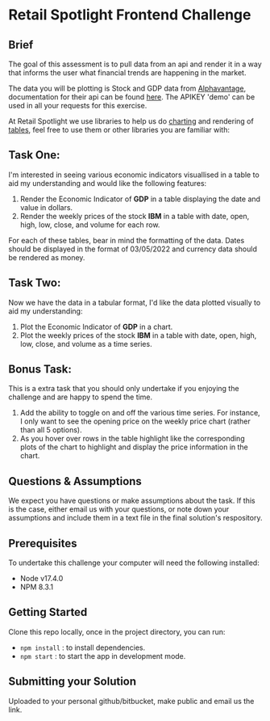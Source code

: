 # Retail Spotlight Frontend Challenge

## Brief

The goal of this assessment is to pull data from an api and render it in a way that informs the user what financial trends are happening in the market. 

The data you will be plotting is Stock and GDP data from [Alphavantage](https://www.alphavantage.co/), documentation for their api can be found [here](https://www.alphavantage.co/documentation/). The APIKEY 'demo' can be used in all your requests for this exercise.

At Retail Spotlight we use libraries to help us do [charting](https://www.chartjs.org/) and rendering of [tables](https://mui.com/material-ui/react-table/), feel free to use them or other libraries you are familiar with: 

## Task One: 
I'm interested in seeing various economic indicators visuallised in a table to aid my understanding and would like the following features:

1. Render the Economic Indicator of **GDP** in a table displaying the date and value in dollars. 
2. Render the weekly prices of the stock **IBM** in a table with date, open, high, low, close, and volume for each row.

For each of these tables, bear in mind the formatting of the data. Dates should be displayed in the format of 03/05/2022 and currency data should be rendered as money.  

## Task Two: 
Now we have the data in a tabular format, I'd like the data plotted visually to aid my understanding:

1. Plot the Economic Indicator of **GDP** in a chart.
2. Plot the weekly prices of the stock **IBM** in a table with date, open, high, low, close, and volume as a time series.

## Bonus Task: 
This is a extra task that you should only undertake if you enjoying the challenge and are happy to spend the time.  

1. Add the ability to toggle on and off the various time series. For instance, I only want to see the opening price on the weekly price chart (rather than all 5 options).  
2. As you hover over rows in the table highlight like the corresponding plots of the chart to highlight and display the price information in the chart.    

## Questions & Assumptions
We expect you have questions or make assumptions about the task. If this is the case, either email us with your questions, or note down your assumptions and include them in a text file in the final solution's respository.

## Prerequisites 
To undertake this challenge your computer will need the following installed: 

- Node v17.4.0
- NPM 8.3.1

## Getting Started
Clone this repo locally, once in the project directory, you can run:

- `npm install` : to install dependencies.
- `npm start` : to start the app in development mode. 

## Submitting your Solution
Uploaded to your personal github/bitbucket, make public and email us the link. 
